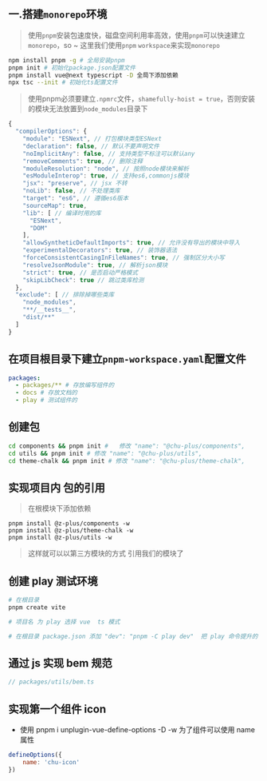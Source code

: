 ## 一.搭建`monorepo`环境

> 使用`pnpm`安装包速度快，磁盘空间利用率高效，使用`pnpm`可以快速建立`monorepo`，so ~ 这里我们使用`pnpm` `workspace`来实现`monorepo`

```bash
npm install pnpm -g # 全局安装pnpm
pnpm init # 初始化package.json配置文件
pnpm install vue@next typescript -D 全局下添加依赖
npx tsc --init # 初始化ts配置文件 
```

> 使用pnpm必须要建立`.npmrc`文件，`shamefully-hoist = true`，否则安装的模块无法放置到`node_modules`目录下

```ts
{
  "compilerOptions": {
    "module": "ESNext", // 打包模块类型ESNext
    "declaration": false, // 默认不要声明文件 
    "noImplicitAny": false, // 支持类型不标注可以默认any
    "removeComments": true, // 删除注释
    "moduleResolution": "node", // 按照node模块来解析
    "esModuleInterop": true, // 支持es6,commonjs模块
    "jsx": "preserve", // jsx 不转
    "noLib": false, // 不处理类库
    "target": "es6", // 遵循es6版本
    "sourceMap": true,
    "lib": [ // 编译时用的库
      "ESNext",
      "DOM"
    ],
    "allowSyntheticDefaultImports": true, // 允许没有导出的模块中导入
    "experimentalDecorators": true, // 装饰器语法
    "forceConsistentCasingInFileNames": true, // 强制区分大小写
    "resolveJsonModule": true, // 解析json模块
    "strict": true, // 是否启动严格模式
    "skipLibCheck": true // 跳过类库检测
  },
  "exclude": [ // 排除掉哪些类库
    "node_modules",
    "**/__tests__",
    "dist/**"
  ]
}
```

## 在项目根目录下建立`pnpm-workspace.yaml`配置文件

```yaml
packages:
  - packages/** # 存放编写组件的
  - docs # 存放文档的
  - play # 测试组件的
```
## 创建包

```bash
cd components && pnpm init #   修改 "name": "@chu-plus/components", 
cd utils && pnpm init # 修改 "name": "@chu-plus/utils",
cd theme-chalk && pnpm init # 修改 "name": "@chu-plus/theme-chalk",
```

## 实现项目内 包的引用

> 在根模块下添加依赖

```
pnpm install @z-plus/components -w
pnpm install @z-plus/theme-chalk -w
pnpm install @z-plus/utils -w
```
> 这样就可以以第三方模块的方式  引用我们的模块了

## 创建 play 测试环境

```sh
# 在根目录
pnpm create vite

# 项目名 为 play 选择 vue  ts 模式

# 在根目录 package.json 添加 "dev": "pnpm -C play dev"  把 play 命令提升的 根目录
```

## 通过 js 实现 bem 规范 
```js
// packages/utils/bem.ts
```

## 实现第一个组件 icon

- 使用 pnpm i unplugin-vue-define-options -D -w 为了组件可以使用  name 属性
```js
defineOptions({
    name: 'chu-icon'
})
```
